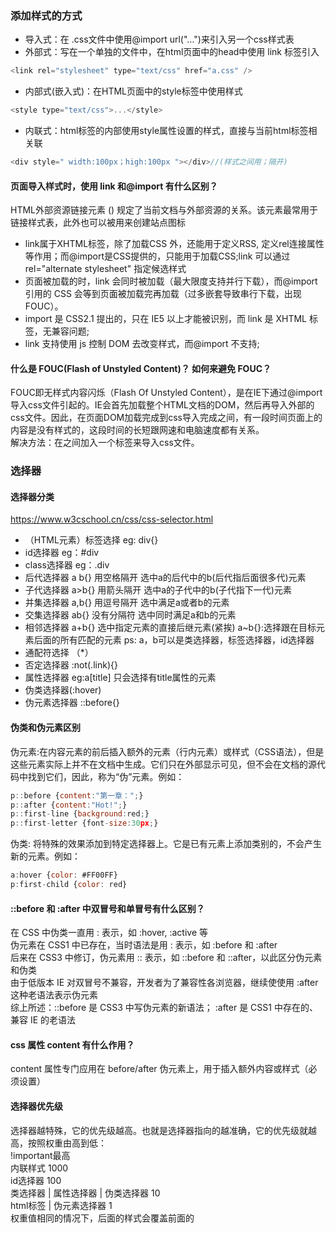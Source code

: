 ### 添加样式的方式
- 导入式：在 .css文件中使用@import url("...")来引入另一个css样式表
- 外部式：写在一个单独的文件中，在html页面中的head中使用 link 标签引入
```javascript
<link rel="stylesheet" type="text/css" href="a.css" />
```
- 内部式(嵌入式)：在HTML页面中的style标签中使用样式 
```javascript
<style type="text/css">...</style>
```
- 内联式：html标签的内部使用style属性设置的样式，直接与当前html标签相关联
```javascript
<div style=" width:100px；high:100px "></div>//(样式之间用；隔开)
```

#### 页面导入样式时，使用 link 和@import 有什么区别？
HTML外部资源链接元素 (<link>) 规定了当前文档与外部资源的关系。该元素最常用于链接样式表，此外也可以被用来创建站点图标
- link属于XHTML标签，除了加载CSS 外，还能用于定义RSS, 定义rel连接属性等作用；而@import是CSS提供的，只能用于加载CSS;link 可以通过 rel="alternate stylesheet" 指定候选样式
- 页面被加载的时，link 会同时被加载（最大限度支持并行下载），而@import 引用的 CSS 会等到页面被加载完再加载（过多嵌套导致串行下载，出现 FOUC）。
- import 是 CSS2.1 提出的，只在 IE5 以上才能被识别，而 link 是 XHTML 标签，无兼容问题;
- link 支持使用 js 控制 DOM 去改变样式，而@import 不支持;

#### 什么是 FOUC(Flash of Unstyled Content)？ 如何来避免 FOUC？
FOUC即无样式内容闪烁（Flash Of Unstyled Content），是在IE下通过@import导入css文件引起的。IE会首先加载整个HTML文档的DOM，然后再导入外部的css文件。因此，在页面DOM加载完成到css导入完成之间，有一段时间页面上的内容是没有样式的，这段时间的长短跟网速和电脑速度都有关系。  
解决方法：在<head>之间加入一个<link>标签来导入css文件。

### 选择器
#### 选择器分类
https://www.w3cschool.cn/css/css-selector.html
- （HTML元素）标签选择   eg: div{}
- id选择器    eg：#div
- class选择器   eg：.div
- 后代选择器 a b{}  用空格隔开   选中a的后代中的b(后代指后面很多代)元素
- 子代选择器 a>b{}  用箭头隔开   选中a的子代中的b(子代指下一代)元素
- 并集选择器 a,b{}  用逗号隔开    选中满足a或者b的元素
- 交集选择器 ab{}   没有分隔符    选中同时满足a和b的元素
- 相邻选择器 a+b{}  选中指定元素的直接后继元素(紧挨)    a~b{}:选择跟在目标元素后面的所有匹配的元素
ps: a，b可以是类选择器，标签选择器，id选择器
- 通配符选择 （*）
- 否定选择器 :not(.link){}
- 属性选择器   eg:a[title] 只会选择有title属性的元素
- 伪类选择器(:hover)
- 伪元素选择器 ::before{}

#### 伪类和伪元素区别
伪元素:在内容元素的前后插入额外的元素（行内元素）或样式（CSS语法），但是这些元素实际上并不在文档中生成。它们只在外部显示可见，但不会在文档的源代码中找到它们，因此，称为“伪”元素。例如：
```javascript
p::before {content:"第一章：";}
p::after {content:"Hot!";}
p::first-line {background:red;} 
p::first-letter {font-size:30px;}
```

伪类: 将特殊的效果添加到特定选择器上。它是已有元素上添加类别的，不会产生新的元素。例如：
```javascript
a:hover {color: #FF00FF} 
p:first-child {color: red}
```

#### ::before 和 :after 中双冒号和单冒号有什么区别？
在 CSS 中伪类一直用 : 表示，如 :hover, :active 等  
伪元素在 CSS1 中已存在，当时语法是用 : 表示，如 :before 和 :after  
后来在 CSS3 中修订，伪元素用 :: 表示，如 ::before 和 ::after，以此区分伪元素和伪类  
由于低版本 IE 对双冒号不兼容，开发者为了兼容性各浏览器，继续使使用 :after 这种老语法表示伪元素  
综上所述：::before 是 CSS3 中写伪元素的新语法； :after 是 CSS1 中存在的、兼容 IE 的老语法

#### css 属性 content 有什么作用？
content 属性专门应用在 before/after 伪元素上，用于插入额外内容或样式（必须设置）

#### 选择器优先级
选择器越特殊，它的优先级越高。也就是选择器指向的越准确，它的优先级就越高，按照权重由高到低：  
!important最高  
内联样式 1000  
id选择器 100  
类选择器 | 属性选择器 | 伪类选择器 10  
html标签 | 伪元素选择器 1  
权重值相同的情况下，后面的样式会覆盖前面的
